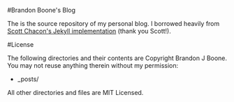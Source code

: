 #Brandon Boone's Blog

The is the source repository of my personal blog. I borrowed heavily from [Scott Chacon's Jekyll implementation](https://github.com/schacon/schacon.github.com) (thank you Scott!).

#License

The following directories and their contents are Copyright Brandon J Boone. You may not reuse anything therein without my permission:

 - _posts/

All other directories and files are MIT Licensed. 